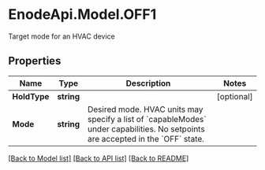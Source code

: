 # EnodeApi.Model.OFF1
Target mode for an HVAC device

## Properties

Name | Type | Description | Notes
------------ | ------------- | ------------- | -------------
**HoldType** | **string** |  | [optional] 
**Mode** | **string** | Desired mode. HVAC units may specify a list of &#x60;capableModes&#x60; under capabilities. No setpoints are accepted in the &#x60;OFF&#x60; state. | 

[[Back to Model list]](../README.md#documentation-for-models) [[Back to API list]](../README.md#documentation-for-api-endpoints) [[Back to README]](../README.md)

